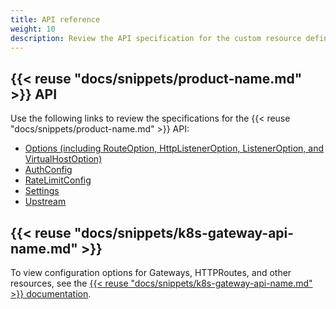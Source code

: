 ```yaml
---
title: API reference
weight: 10
description: Review the API specification for the custom resource definitions that you use in {{< reuse "docs/snippets/product-name.md" >}} .
---
```


## {{< reuse "docs/snippets/product-name.md" >}} API

Use the following links to review the specifications for the {{< reuse "docs/snippets/product-name.md" >}} API: 

* [Options (including RouteOption, HttpListenerOption, ListenerOption, and VirtualHostOption)](https://docs.solo.io/gloo-edge/main/reference/api/github.com/solo-io/gloo/projects/gloo/api/v1/options.proto.sk/)
* [AuthConfig](https://docs.solo.io/gloo-edge/main/reference/api/github.com/solo-io/gloo/projects/gloo/api/v1/enterprise/options/extauth/v1/extauth.proto.sk/#authconfig)
* [RateLimitConfig](https://docs.solo.io/gloo-edge/main/reference/api/github.com/solo-io/solo-apis/api/rate-limiter/v1alpha1/ratelimit.proto.sk/)
* [Settings](https://docs.solo.io/gloo-edge/main/reference/api/github.com/solo-io/gloo/projects/gloo/api/v1/settings.proto.sk/)
* [Upstream](https://docs.solo.io/gloo-edge/main/reference/api/github.com/solo-io/gloo/projects/gloo/api/v1/upstream.proto.sk/)

## {{< reuse "docs/snippets/k8s-gateway-api-name.md" >}}

To view configuration options for Gateways, HTTPRoutes, and other resources, see the [{{< reuse "docs/snippets/k8s-gateway-api-name.md" >}} documentation](https://gateway-api.sigs.k8s.io/concepts/api-overview/).
